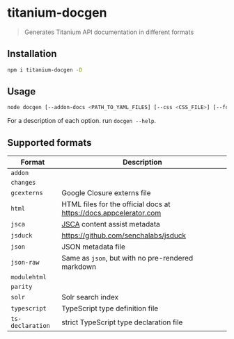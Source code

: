 # titanium-docgen

> Generates Titanium API documentation in different formats

## Installation

```sh
npm i titanium-docgen -D
```

## Usage

```sh
node docgen [--addon-docs <PATH_TO_YAML_FILES] [--css <CSS_FILE>] [--format <EXPORT_FORMAT>] [--output <OUTPUT_DIRECTORY>] <PATH_TO_YAML_FILES>
```

For a description of each option. run `docgen --help`.

## Supported formats

| Format | Description |
| --- | --- |
| `addon` | |
| `changes` | |
| `gcexterns` | Google Closure externs file |
| `html` | HTML files for the official docs at https://docs.appcelerator.com |
| `jsca` | [JSCA](https://docs.appcelerator.com/platform/latest/#!/guide/JSCA_1.0_Specification) content assist metadata |
| `jsduck` | https://github.com/senchalabs/jsduck |
| `json` | JSON metadata file |
| `json-raw` | Same as `json`, but with no pre-rendered markdown |
| `modulehtml` | |
| `parity` | |
| `solr` | Solr search index |
| `typescript` | TypeScript type definition file |
| `ts-declaration` | strict TypeScript type declaration file |
